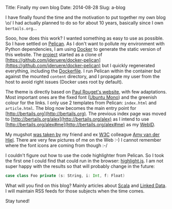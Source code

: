 Title: Finally my own blog
Date: 2014-08-28
Slug: a-blog

I have finally found the time and the motivation to put together my own blog \o/ I had actually planned to do so for about 10 years, basically since I own `bertails.org`...

Sooo, how does this work? I wanted something as easy to use as possible. So I have settled on [Pelican](http://docs.getpelican.com/). As I don't want to pollute my environment with Python dependencies, I am using [Docker](https://www.docker.com/) to generate the static version of this website. The [project](https://github.com/betehess/my-pelican/) started as a clone of [https://github.com/jderuere/docker-pelican](https://github.com/jderuere/docker-pelican) but I quickly regenerated everything, including the [Dockerfile](https://github.com/betehess/my-pelican/blob/master/Dockerfile). I run Pelican within the container but against the mounted `content` directory, and I propagate my user from the host to avoid right issues (Docker uses root by default).

The theme is directly based on [Paul Rouget's website](http://paulrouget.com/), with few adaptations. Most important ones are the fixed font ([Ubuntu Mono](https://www.google.com/fonts/specimen/Ubuntu+Mono)) and the greenish colour for the links. I only use 2 templates from Pelican: `index.html` and `article.html`. The blog now becomes the main entry point for [http://bertails.org](http://bertails.org). The previous index page was moved to [http://bertails.org/alex](http://bertails.org/alex) as I intend to use [http://bertails.org/alex#me](http://bertails.org/alex#me) as my [WebID](http://www.w3.org/wiki/WebID).

My mugshot [was taken by](https://www.flickr.com/photos/amyvdh/5837280596/) my friend and ex [W3C](http://www.w3.org) colleague [Amy van der Hiel](https://twitter.com/amyvdh). There are very few pictures of me on the Web :-) I cannot remember where the font icons are coming from though :-/

I couldn't figure out how to use the code highlighter from Pelican. So I took the first one I could find that could run in the browser: [highlight.js](https://highlightjs.org/). I am not super happy with the results so that will probably change in the future:

```scala
case class Foo private (s: String, i: Int, f: Float)
```

What will you find on this blog? Mainly articles about [Scala](http://www.scala-lang.org/) and [Linked Data](http://en.wikipedia.org/wiki/Linked_data). I will maintain RSS feeds for those subjects when the time comes.

Stay tuned!